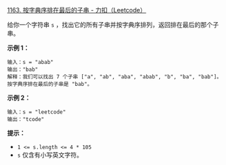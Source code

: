 [1163. 按字典序排在最后的子串 - 力扣（Leetcode）](https://leetcode.cn/problems/last-substring-in-lexicographical-order/)

给你一个字符串 `s` ，找出它的所有子串并按字典序排列，返回排在最后的那个子串。

 

**示例 1：**

```
输入：s = "abab"
输出："bab"
解释：我们可以找出 7 个子串 ["a", "ab", "aba", "abab", "b", "ba", "bab"]。按字典序排在最后的子串是 "bab"。
```

**示例 2：**

```
输入：s = "leetcode"
输出："tcode"
```

 

**提示：**

- `1 <= s.length <= 4 * 105`
- `s` 仅含有小写英文字符。